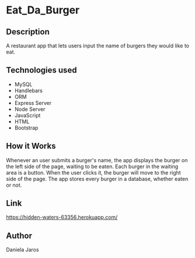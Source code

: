 # Eat_Da_Burger

## Description
 A restaurant app that lets users input the name of burgers they would like to eat.

## Technologies used
* MySQL
* Handlebars
* ORM
* Express Server
* Node Server
* JavaScript
* HTML
* Bootstrap

## How it Works
Whenever an user submits a burger's name, the app displays the burger on the left side of the page, waiting to be eaten.
Each burger in the waiting area is a button. When the user clicks it, the burger will move to the right side of the page.
The app stores every burger in a database, whether eaten or not.

## Link
https://hidden-waters-63356.herokuapp.com/

## Author
Daniela Jaros